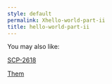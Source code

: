 ```yaml
---
style: default
permalink: Xhello-world-part-ii
title: hello-world-part-ii
---
```

You may also like:

[SCP-2618](http://scp-wiki.net/scp-2618)

[Them](http://scp-wiki.net/them)
